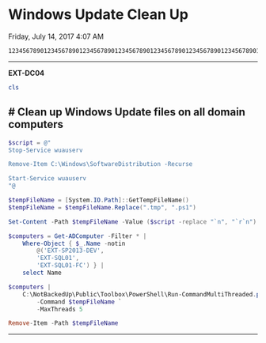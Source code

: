 ﻿# Windows Update Clean Up

Friday, July 14, 2017
4:07 AM

```Text
12345678901234567890123456789012345678901234567890123456789012345678901234567890
```

---

**EXT-DC04**

```PowerShell
cls
```

## # Clean up Windows Update files on all domain computers

```PowerShell
$script = @"
Stop-Service wuauserv

Remove-Item C:\Windows\SoftwareDistribution -Recurse

Start-Service wuauserv
"@

$tempFileName = [System.IO.Path]::GetTempFileName()
$tempFileName = $tempFileName.Replace(".tmp", ".ps1")

Set-Content -Path $tempFileName -Value ($script -replace "`n", "`r`n")

$computers = Get-ADComputer -Filter * |
    Where-Object { $_.Name -notin
        @('EXT-SP2013-DEV',
        'EXT-SQL01',
        'EXT-SQL01-FC') } |
    select Name

$computers |
    C:\NotBackedUp\Public\Toolbox\PowerShell\Run-CommandMultiThreaded.ps1 `
        -Command $tempFileName `
        -MaxThreads 5

Remove-Item -Path $tempFileName
```

---
